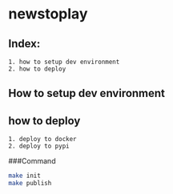 newstoplay
==========

Index:
---
    1. how to setup dev environment
    2. how to deploy

How to setup dev environment
---

how to deploy
---
    1. deploy to docker
    2. deploy to pypi
    
###Command
    

```bash
make init
make publish
```
```python

```
```json

```
